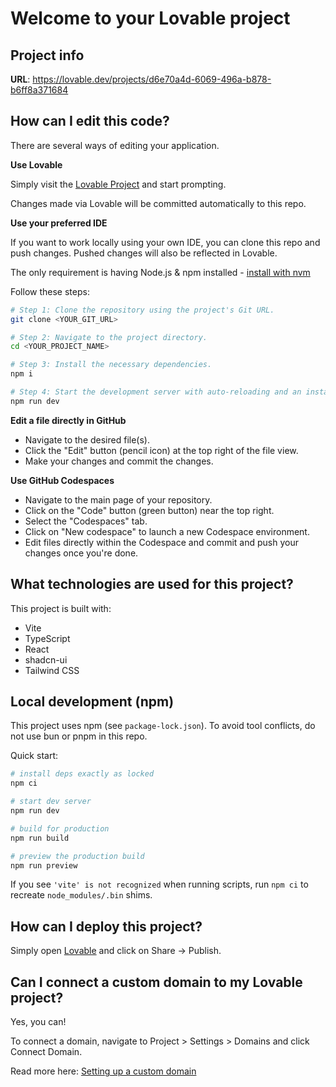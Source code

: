 # Welcome to your Lovable project

## Project info

**URL**: https://lovable.dev/projects/d6e70a4d-6069-496a-b878-b6ff8a371684

## How can I edit this code?

There are several ways of editing your application.

**Use Lovable**

Simply visit the [Lovable Project](https://lovable.dev/projects/d6e70a4d-6069-496a-b878-b6ff8a371684) and start prompting.

Changes made via Lovable will be committed automatically to this repo.

**Use your preferred IDE**

If you want to work locally using your own IDE, you can clone this repo and push changes. Pushed changes will also be reflected in Lovable.

The only requirement is having Node.js & npm installed - [install with nvm](https://github.com/nvm-sh/nvm#installing-and-updating)

Follow these steps:

```sh
# Step 1: Clone the repository using the project's Git URL.
git clone <YOUR_GIT_URL>

# Step 2: Navigate to the project directory.
cd <YOUR_PROJECT_NAME>

# Step 3: Install the necessary dependencies.
npm i

# Step 4: Start the development server with auto-reloading and an instant preview.
npm run dev
```

**Edit a file directly in GitHub**

- Navigate to the desired file(s).
- Click the "Edit" button (pencil icon) at the top right of the file view.
- Make your changes and commit the changes.

**Use GitHub Codespaces**

- Navigate to the main page of your repository.
- Click on the "Code" button (green button) near the top right.
- Select the "Codespaces" tab.
- Click on "New codespace" to launch a new Codespace environment.
- Edit files directly within the Codespace and commit and push your changes once you're done.

## What technologies are used for this project?

This project is built with:

- Vite
- TypeScript
- React
- shadcn-ui
- Tailwind CSS

## Local development (npm)

This project uses npm (see `package-lock.json`). To avoid tool conflicts, do not use bun or pnpm in this repo.

Quick start:

```powershell
# install deps exactly as locked
npm ci

# start dev server
npm run dev

# build for production
npm run build

# preview the production build
npm run preview
```

If you see `'vite' is not recognized` when running scripts, run `npm ci` to recreate `node_modules/.bin` shims.

## How can I deploy this project?

Simply open [Lovable](https://lovable.dev/projects/d6e70a4d-6069-496a-b878-b6ff8a371684) and click on Share -> Publish.

## Can I connect a custom domain to my Lovable project?

Yes, you can!

To connect a domain, navigate to Project > Settings > Domains and click Connect Domain.

Read more here: [Setting up a custom domain](https://docs.lovable.dev/tips-tricks/custom-domain#step-by-step-guide)
